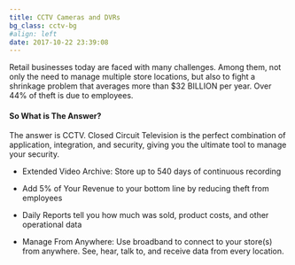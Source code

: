 ```yaml
---
title: CCTV Cameras and DVRs
bg_class: cctv-bg
#align: left
date: 2017-10-22 23:39:08
---
```

Retail businesses today are faced with many challenges. Among them, not only the need to manage multiple store locations, but also to fight a shrinkage problem that averages more than $32 BILLION per year. Over 44% of theft is due to employees.

#### So What is The Answer?

The answer is CCTV. Closed Circuit Television is the perfect combination of application, integration, and security, giving you the ultimate tool to manage your security.

* Extended Video Archive: Store up to 540 days of continuous recording

* Add 5% of Your Revenue to your bottom line by reducing theft from employees

* Daily Reports tell you how much was sold, product costs, and other operational data

* Manage From Anywhere: Use broadband to connect to your store(s) from anywhere. See, hear, talk to, and receive data from every location. 
